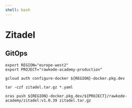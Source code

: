 ```yaml
---
shell: bash
---
```


# Zitadel

## GitOps

```shell {"name": "gitops"}
export REGION="europe-west2"
export PROJECT="rawkode-academy-production"

gcloud auth configure-docker ${REGION}-docker.pkg.dev

tar -czf zitadel.tar.gz *.yaml

oras push ${REGION}-docker.pkg.dev/${PROJECT}/rawkode-academy/zitadel:v1.0.39 zitadel.tar.gz
```
